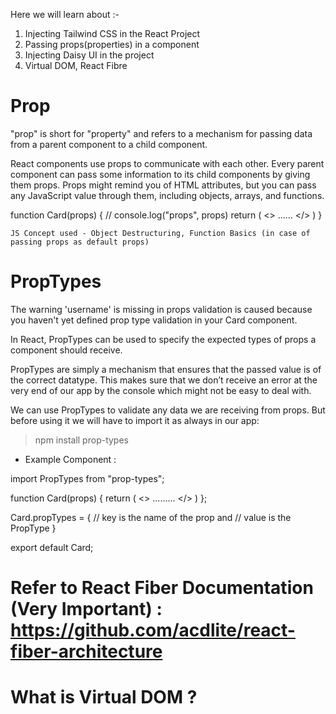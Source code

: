 Here we will learn about :-
  1. Injecting Tailwind CSS in the React Project
  2. Passing props(properties) in a component 
  3. Injecting Daisy UI in the project
  4. Virtual DOM, React Fibre

# Prop

"prop" is short for "property" and refers to a mechanism for passing data from a parent component to a child component. 

React components use props to communicate with each other. Every parent component can pass some information to its child components by giving them props. Props might remind you of HTML attributes, but you can pass any JavaScript value through them, including objects, arrays, and functions.

function Card(props) {
  // console.log("props", props)
  return (
    <>
      ......
    </>
  )
}

`JS Concept used - Object Destructuring, Function Basics (in case of passing props as default props)`

# PropTypes

The warning 'username' is missing in props validation is caused because you haven't yet defined prop type validation in your Card component.

In React, PropTypes can be used to specify the expected types of props a component should receive.

PropTypes are simply a mechanism that ensures that the passed value is of the correct datatype. This makes sure that we don’t receive an error at the very end of our app by the console which might not be easy to deal with.

We can use PropTypes to validate any data we are receiving from props. But before using it we will have to import it as always in our app:

> npm install prop-types

- Example Component :

import PropTypes from "prop-types";

function Card(props) {
  return (
    <>
      .........
    </>
  )
};

Card.propTypes = {
  // key is the name of the prop and
  // value is the PropType
}

export default Card;

# Refer to React Fiber Documentation (Very Important) : https://github.com/acdlite/react-fiber-architecture 

# What is Virtual DOM ?
